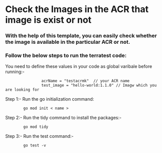 # Check the Images in the ACR that image is exist or not

### With the help of this template, you can easily check whether the image is available in the particular ACR or not.

### Follow the below steps to run the terratest code:


You need to define these values in your code as global varibale before running:-

                	acrName = "testacrmk"  // your ACR name
	                test_image = "hello-world:1.1.0" // Imagw which you are looking for 

Step 1:- Run the go initialization command:

            go mod init < name >

Step 2:- Run the tidy command to install the packages:-

            go mod tidy

Step 3:- Run the test command:-

            go test -v

